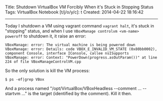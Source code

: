 Title: Shutdown VirtualBox VM Forcibly When it's Stuck in Stopping Status
Tags: VirtualBox
Notebook [t/j/o/y/c]: t
Created: 2014-04-22 18:16:42

------

Today I shutdown a VM using vagrant command `vagrant halt`, it's stuck in "stopping" status, and when I use `VBoxManage controlvm <vm-name> poweroff` to shutdown it, it raise an error:

    VBoxManage: error: The virtual machine is being powered down
    VBoxManage: error: Details: code VBOX_E_INVALID_VM_STATE (0x80bb0002), component Console, interface IConsole, callee nsISupports
    VBoxManage: error: Context: "PowerDown(progress.asOutParam())" at line 224 of file VBoxManageControlVM.cpp

So the only solution is kill the VM process:

    $ ps -ef|grep VBox

And a process named "/opt/VirtualBox/VBoxHeadless --comment ... --startvm ..." is the target (identified by the comment). Kill it then.
